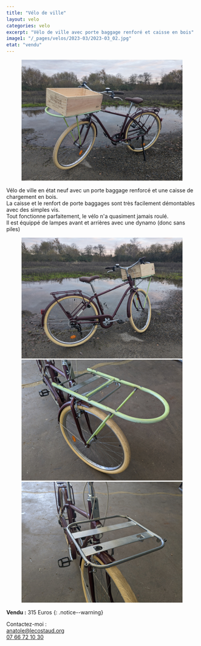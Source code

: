 ```yaml
---
title: "Vélo de ville"
layout: velo
categories: velo
excerpt: "Vélo de ville avec porte baggage renforé et caisse en bois"
image1: "/_pages/velos/2023-03/2023-03_02.jpg"
etat: "vendu"
---
```

<figure class="one">
    <a href="/_pages/velos/2023-03/2023-03_02.jpg"><img src="/_pages/velos/2023-03/2023-03_02.jpg"></a>
    <figcaption></figcaption>
</figure>

Vélo de ville en état neuf avec un porte baggage renforcé et une caisse de chargement en bois.  
La caisse et le renfort de porte baggages sont très facilement démontables avec des simples vis.  
Tout fonctionne parfaitement, le vélo n'a quasiment jamais roulé.  
Il est équippé de lampes avant et arrières avec une dynamo (donc sans piles)

<figure class="half">
    <a href="/_pages/velos/2023-03/2023-03_01.jpg"><img src="/_pages/velos/2023-03/2023-03_01.jpg"></a>
    <a href="/_pages/velos/2023-03/2023-03_03.jpg"><img src="/_pages/velos/2023-03/2023-03_03.jpg"></a>
    <a href="/_pages/velos/2023-03/2023-03_04.jpg"><img src="/_pages/velos/2023-03/2023-03_04.jpg"></a>
    <figcaption></figcaption>
</figure>

**Vendu :** 315 Euros
{: .notice--warning}

Contactez-moi :  
[anatole@lecostaud.org](mailto:anatole@lecostaud.org)  
[07 66 72 10 30](tel:0766721030)